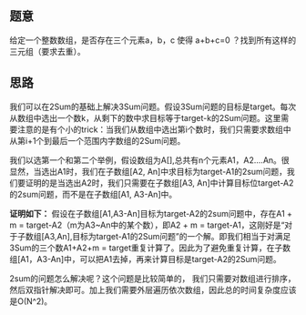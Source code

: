 ## 题意
给定一个整数数组，是否存在三个元素a，b，c 使得 a+b+c=0 ？找到所有这样的三元组（要求去重）。
## 思路
我们可以在2Sum的基础上解决3Sum问题。假设3Sum问题的目标是target。每次从数组中选出一个数k，从剩下的数中求目标等于target-k的2Sum问题。这里需要注意的是有个小的trick：当我们从数组中选出第i个数时，我们只需要求数组中从第i+1个到最后一个范围内字数组的2Sum问题。

我们以选第一个和第二个举例，假设数组为A[\],总共有n个元素A1，A2....An。很显然，当选出A1时，我们在子数组[A2, An]中求目标为target-A1的2sum问题，我们要证明的是当选出A2时，我们只需要在子数组[A3, An]中计算目标位target-A2的2sum问题，而不是在子数组[A1, A3-An]中。

**证明如下：** 假设在子数组[A1,A3-An]目标为target-A2的2sum问题中，存在A1 + m = target-A2（m为A3~An中的某个数），即A2 + m = target-A1，这刚好是“对于子数组[A3,An],目标为target-A1的2Sum问题”的一个解。即我们相当于对满足3Sum的三个数A1+A2+m = target重复计算了。因此为了避免重复计算，在子数组[A1，A3-An]中，可以把A1去掉，再来计算目标是target-A2的2Sum问题。

2sum的问题怎么解决呢？这个问题是比较简单的， 我们只需要对数组进行排序，然后双指针解决即可。加上我们需要外层遍历依次数组，因此总的时间复杂度应该是O(N^2)。